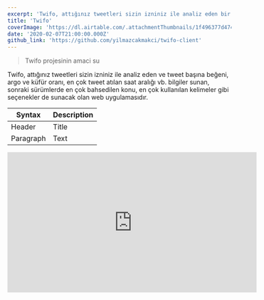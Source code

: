 ```yaml
---
excerpt: 'Twifo, attığınız tweetleri sizin izniniz ile analiz eden bir web uygulamasıdır.'
title: 'Twifo'
coverImage: 'https://dl.airtable.com/.attachmentThumbnails/1f496377d47474279031b0e80a030a10/60c3d641'
date: '2020-02-07T21:00:00.000Z'
github_link: 'https://github.com/yilmazcakmakci/twifo-client'
---
```

> Twifo projesinin amaci su

Twifo, attığınız tweetleri sizin izniniz ile analiz eden ve tweet başına beğeni, argo ve küfür oranı, en çok tweet atılan saat aralığı vb. bilgiler sunan, sonraki sürümlerde en çok bahsedilen konu, en çok kullanılan kelimeler gibi seçenekler de sunacak olan web uygulamasıdır.

| Syntax      | Description |
| ----------- | ----------- |
| Header      | Title       |
| Paragraph   | Text        |

<iframe width="560" height="315" src="https://www.youtube.com/embed/YfVx_rA_dJQ" frameborder="0" allow="accelerometer; autoplay; clipboard-write; encrypted-media; gyroscope; picture-in-picture" allowfullscreen></iframe>